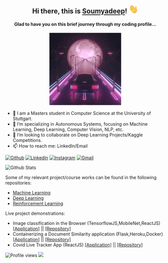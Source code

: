 <h2 align="center"> Hi there,  this is <a href="https://soumyadeepb.github.io/home/">Soumyadeep</a>! <img src="https://github.com/SoumyadeepB/SoumyadeepB/blob/main/images/Hi.gif" width="30px"></h2>

<h4 align="center"> Glad to have you on this brief journey through my coding profile... </h4>
<p align="center">  
  <img src="https://github.com/SoumyadeepB/SoumyadeepB/blob/main/images/neon.gif"  width="45%" height="20%">
</p>

- 🔭 I am a Masters student in Computer Science at the University of Stuttgart.
- 🌱 I’m specializing in Autonomous Systems, focusing on Machine Learning, Deep Learning, Computer Vision, NLP, etc.
- 👯 I’m looking to collaborate on Deep Learning Projects/Kaggle Competitions.
- 📫 How to reach me: LinkedIn/Email

[![Github](https://img.shields.io/badge/-Github-000?style=flat&logo=Github&logoColor=white)](https://github.com/soumyadeepb)
[![Linkedin](https://img.shields.io/badge/-LinkedIn-blue?style=flat&logo=Linkedin&logoColor=white)](https://www.linkedin.com/in/soumyadeepb/)
[![Instagram](https://img.shields.io/badge/-Instagram-c13584?style=flat&labelColor=c13584&logo=instagram&logoColor=white)](https://www.instagram.com/soumyadeep_bh/)
[![Gmail](https://img.shields.io/badge/-Gmail-c14438?style=flat&logo=Gmail&logoColor=white)](mailto:soumyadeep.bh1994@gmail.com)

![Github Stats](https://github-readme-stats.vercel.app/api?username=soumyadeepb&count_private=true&show_icons=true&include_all_commits=true&theme=gotham)

Some of my relevant project/course works can be found in the following repositories:
- [Machine Learning](https://github.com/SoumyadeepB/Machine-Learning)
- [Deep Learning](https://github.com/SoumyadeepB/DeepLearning)
- [Reinforcement Learning](https://github.com/SoumyadeepB/Reinforcement-Learning)

Live project demonstrations:
- Image classification in the Browser (TensorflowJS,MobileNet,ReactJS) [[Application]](https://soumyadeepb.github.io/image-classifier/) || [[Repository]](https://github.com/SoumyadeepB/image-classifier/tree/master)
- Containerizing a Document Similarity application (Flask,Heroku,Docker) [[Application]](https://docapp-sbh.herokuapp.com/) || [[Repository]](https://github.com/SoumyadeepB/document-similarity-heroku)
- Covid Live Tracker App (ReactJS) [[Application]](https://soumyadeepb.github.io/covid-tracker/) || [[Repository]](https://github.com/SoumyadeepB/covid-tracker)

![Profile views](https://gpvc.arturio.dev/soumyadeepb)  <img src="https://img.shields.io/github/followers/soumyadeepb?label=Follow" style=" float:left, margin-right:10px" />


